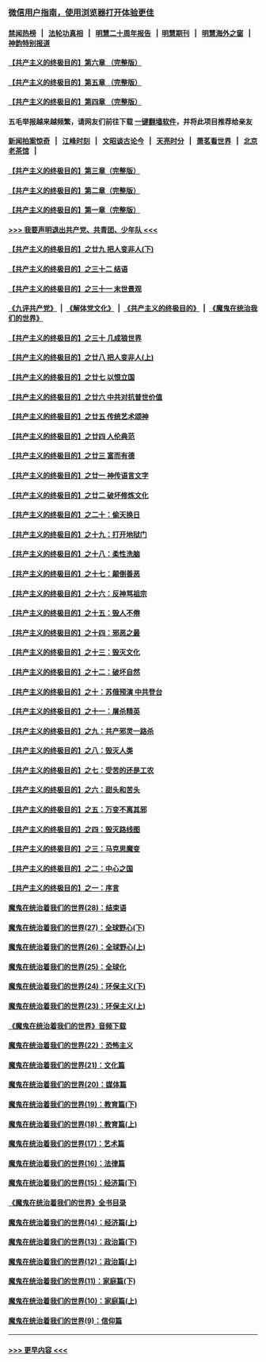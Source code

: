 ### [微信用户指南，使用浏览器打开体验更佳](https://github.com/gfw-breaker/banned-news1/blob/master/indexes/wechat-guide.md?t=0)
#### [禁闻热榜](热点新闻.md?t=0)  &nbsp;&nbsp;|&nbsp;&nbsp; [法轮功真相](https://github.com/gfw-breaker/truth/blob/master/README.md?t=0) &nbsp;&nbsp;|&nbsp;&nbsp; [明慧二十周年报告](https://github.com/gfw-breaker/mh-reports/blob/master/README.md?t=0) &nbsp;&nbsp;|&nbsp;&nbsp;[明慧期刊](https://github.com/gfw-breaker/mh-qikan) &nbsp;&nbsp;|&nbsp;&nbsp; [明慧海外之窗](https://github.com/gfw-breaker/mh-news/blob/master/README.md?t=0) &nbsp;&nbsp;|&nbsp;&nbsp; [神韵特别报道](https://github.com/gfw-breaker/mh-news/blob/master/shenyun.md?t=0)
#### [【共产主义的终极目的】第六章 （完整版）](../pages/nsc422/n11428913.md?t=02120944) 
#### [【共产主义的终极目的】第五章 （完整版）](../pages/nsc422/n11428912.md?t=02120944) 
#### [【共产主义的终极目的】第四章 （完整版）](../pages/nsc422/n11428907.md?t=02120944) 
#### 五毛举报越来越频繁，请网友们前往下载 [一键翻墙软件](https://github.com/gfw-breaker/ssr-accounts)，并将此项目推荐给亲友
#### [新闻拍案惊奇](https://github.com/gfw-breaker/banned-news1/blob/master/pages/link4.md) &nbsp;&nbsp;|&nbsp;&nbsp; [江峰时刻](https://github.com/gfw-breaker/banned-news1/blob/master/pages/link4.md) &nbsp;&nbsp;|&nbsp;&nbsp; [文昭谈古论今](https://github.com/gfw-breaker/banned-news1/blob/master/pages/link4.md) &nbsp;&nbsp;|&nbsp;&nbsp; [天亮时分](https://github.com/gfw-breaker/banned-news1/blob/master/pages/link4.md) &nbsp;&nbsp;|&nbsp;&nbsp; [萧茗看世界](https://github.com/gfw-breaker/banned-news1/blob/master/pages/link4.md) &nbsp;&nbsp;|&nbsp;&nbsp; [北京老茶馆](https://github.com/gfw-breaker/banned-news1/blob/master/pages/link4.md) &nbsp;&nbsp;|&nbsp;&nbsp; 
#### [【共产主义的终极目的】第三章（完整版）](../pages/nsc422/n11428848.md?t=02120944) 
#### [【共产主义的终极目的】第二章（完整版）](../pages/nsc422/n11428831.md?t=02120944) 
#### [【共产主义的终极目的】第一章（完整版）](../pages/nsc422/n11417651.md?t=02120944) 
#### [>>> 我要声明退出共产党、共青团、少年队 <<<](https://github.com/begood0513/goodnews/blob/master/quit/letter.md) 
#### [【共产主义的终极目的】之廿九 把人变非人(下)](../pages/nsc422/n11344140.md?t=02120944) 
#### [【共产主义的终极目的】之三十二 结语](../pages/nsc422/n11360535.md?t=02120944) 
#### [【共产主义的终极目的】之三十一 末世景观](../pages/nsc422/n11351129.md?t=02120944) 
#### [《九评共产党》](https://github.com/begood0513/9ping.md/blob/master/README.md) &nbsp;|&nbsp; [《解体党文化》](../../../../jtdwh.md/blob/master/README.md)  &nbsp;|&nbsp; [《共产主义的终极目的》](../../../../gczydzjmd.md/blob/master/README.md) &nbsp;|&nbsp; [《魔鬼在统治我们的世界》](../../../../mgztzwmdsj.md/blob/master/README.md) 
#### [【共产主义的终极目的】之三十 几成狼世界](../pages/nsc422/n11348280.md?t=02120944) 
#### [【共产主义的终极目的】之廿八 把人变非人(上)](../pages/nsc422/n11340492.md?t=02120944) 
#### [【共产主义的终极目的】之廿七 以恨立国](../pages/nsc422/n11336944.md?t=02120944) 
#### [【共产主义的终极目的】之廿六 中共对抗普世价值](../pages/nsc422/n11324785.md?t=02120944) 
#### [【共产主义的终极目的】之廿五 传统艺术颂神](../pages/nsc422/n11296396.md?t=02120944) 
#### [【共产主义的终极目的】之廿四 人伦典范](../pages/nsc422/n11296397.md?t=02120944) 
#### [【共产主义的终极目的】之廿三 富而有德](../pages/nsc422/n11283598.md?t=02120944) 
#### [【共产主义的终极目的】之廿一 神传语言文字](../pages/nsc422/n11263265.md?t=02120944) 
#### [【共产主义的终极目的】之廿二 破坏修炼文化](../pages/nsc422/n11245728.md?t=02120944) 
#### [【共产主义的终极目的】之二十：偷天换日](../pages/nsc422/n11238846.md?t=02120944) 
#### [【共产主义的终极目的】之十九：打开地狱门](../pages/nsc422/n11206376.md?t=02120944) 
#### [【共产主义的终极目的】之十八：柔性洗脑](../pages/nsc422/n11199994.md?t=02120944) 
#### [【共产主义的终极目的】之十七：颠倒善恶](../pages/nsc422/n11179782.md?t=02120944) 
#### [【共产主义的终极目的】之十六：反神骂祖宗](../pages/nsc422/n11166798.md?t=02120944) 
#### [【共产主义的终极目的】之十五：毁人不倦](../pages/nsc422/n11166792.md?t=02120944) 
#### [【共产主义的终极目的】之十四：邪恶之最](../pages/nsc422/n11150249.md?t=02120944) 
#### [【共产主义的终极目的】之十三：毁灭文化](../pages/nsc422/n11135227.md?t=02120944) 
#### [【共产主义的终极目的】之十二：破坏自然](../pages/nsc422/n11135214.md?t=02120944) 
#### [【共产主义的终极目的】之十：苏俄预演 中共登台](../pages/nsc422/n11118424.md?t=02120944) 
#### [【共产主义的终极目的】之十一：屠杀精英](../pages/nsc422/n11118442.md?t=02120944) 
#### [【共产主义的终极目的】之九：共产邪灵一路杀](../pages/nsc422/n11114139.md?t=02120944) 
#### [【共产主义的终极目的】之八：毁灭人类](../pages/nsc422/n11108503.md?t=02120944) 
#### [【共产主义的终极目的】之七：受苦的还是工农](../pages/nsc422/n11101809.md?t=02120944) 
#### [【共产主义的终极目的】之六：甜头和苦头](../pages/nsc422/n11096971.md?t=02120944) 
#### [【共产主义的终极目的】之五：万变不离其邪](../pages/nsc422/n11091285.md?t=02120944) 
#### [【共产主义的终极目的】之四：毁灭路线图](../pages/nsc422/n11086284.md?t=02120944) 
#### [【共产主义的终极目的】之三：马克思魔变](../pages/nsc422/n11061941.md?t=02120944) 
#### [【共产主义的终极目的】之二：中心之国](../pages/nsc422/n11047728.md?t=02120944) 
#### [【共产主义的终极目的】之一：序言](../pages/nsc422/n11086077.md?t=02120944) 
#### [魔鬼在统治着我们的世界(28)：结束语](../pages/nsc422/n10936246.md?t=02120944) 
#### [魔鬼在统治着我们的世界(27)：全球野心(下)](../pages/nsc422/n10928319.md?t=02120944) 
#### [魔鬼在统治着我们的世界(26)：全球野心(上)](../pages/nsc422/n10900318.md?t=02120944) 
#### [魔鬼在统治着我们的世界(25)：全球化](../pages/nsc422/n10788205.md?t=02120944) 
#### [魔鬼在统治着我们的世界(24)：环保主义(下)](../pages/nsc422/n10695307.md?t=02120944) 
#### [魔鬼在统治着我们的世界(23)：环保主义(上)](../pages/nsc422/n10688613.md?t=02120944) 
#### [《魔鬼在统治着我们的世界》音频下载](../pages/nsc422/n10635553.md?t=02120944) 
#### [魔鬼在统治着我们的世界(22)：恐怖主义](../pages/nsc422/n10614727.md?t=02120944) 
#### [魔鬼在统治着我们的世界(21)：文化篇](../pages/nsc422/n10597706.md?t=02120944) 
#### [魔鬼在统治着我们的世界(20)：媒体篇](../pages/nsc422/n10586579.md?t=02120944) 
#### [魔鬼在统治着我们的世界(19)：教育篇(下)](../pages/nsc422/n10564808.md?t=02120944) 
#### [魔鬼在统治着我们的世界(18)：教育篇(上)](../pages/nsc422/n10526970.md?t=02120944) 
#### [魔鬼在统治着我们的世界(17)：艺术篇](../pages/nsc422/n10499093.md?t=02120944) 
#### [魔鬼在统治着我们的世界(16)：法律篇](../pages/nsc422/n10485969.md?t=02120944) 
#### [魔鬼在统治着我们的世界(15)：经济篇(下)](../pages/nsc422/n10469975.md?t=02120944) 
#### [《魔鬼在统治着我们的世界》全书目录](../pages/nsc422/n10464261.md?t=02120944) 
#### [魔鬼在统治着我们的世界(14)：经济篇(上)](../pages/nsc422/n10457370.md?t=02120944) 
#### [魔鬼在统治着我们的世界(13)：政治篇(下)](../pages/nsc422/n10448270.md?t=02120944) 
#### [魔鬼在统治着我们的世界(12)：政治篇(上)](../pages/nsc422/n10444576.md?t=02120944) 
#### [魔鬼在统治着我们的世界(11)：家庭篇(下)](../pages/nsc422/n10440961.md?t=02120944) 
#### [魔鬼在统治着我们的世界(10)：家庭篇(上)](../pages/nsc422/n10435448.md?t=02120944) 
#### [魔鬼在统治着我们的世界(9)：信仰篇](../pages/nsc422/n10432159.md?t=02120944) 

----
#### [ >>> 更早内容 <<< ](../indexes/nsc422-earlier.md)
